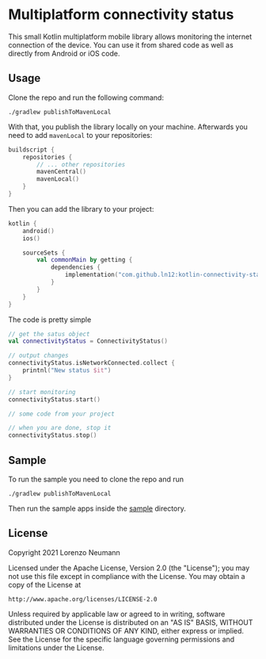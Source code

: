 # Multiplatform connectivity status

This small Kotlin multiplatform mobile library allows monitoring the internet connection of the device. You can use it from shared code as well as directly from Android or iOS code.

## Usage 

Clone the repo and run the following command:
```
./gradlew publishToMavenLocal
```

With that, you publish the library locally on your machine. Afterwards you need to add `mavenLocal` to your repositories:
``` kotlin
buildscript {
    repositories {
        // ... other repositories
        mavenCentral()
        mavenLocal()
    }
}
```

Then you can add the library to your project:
``` kotlin
kotlin {
    android()
    ios()

    sourceSets {
        val commonMain by getting {
            dependencies {
                implementation("com.github.ln12:kotlin-connectivity-status:1.0")
            }
        }
    }
}
```

The code is pretty simple
``` kotlin
// get the satus object
val connectivityStatus = ConnectivityStatus()

// output changes
connectivityStatus.isNetworkConnected.collect {
    printnl("New status $it")
}

// start monitoring
connectivityStatus.start()

// some code from your project

// when you are done, stop it
connectivityStatus.stop()
```

## Sample

To run the sample you need to clone the repo and run
```
./gradlew publishToMavenLocal
```

Then run the sample apps inside the [sample](./sample) directory.

## License

Copyright 2021 Lorenzo Neumann

Licensed under the Apache License, Version 2.0 (the "License");
you may not use this file except in compliance with the License.
You may obtain a copy of the License at

    http://www.apache.org/licenses/LICENSE-2.0

Unless required by applicable law or agreed to in writing, software
distributed under the License is distributed on an "AS IS" BASIS,
WITHOUT WARRANTIES OR CONDITIONS OF ANY KIND, either express or implied.
See the License for the specific language governing permissions and
limitations under the License.

